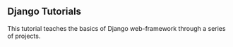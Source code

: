 <h2>Django Tutorials</h2>
This tutorial teaches the basics of Django web-framework through a series of projects.
